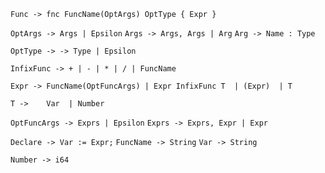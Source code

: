 `Func -> fnc FuncName(OptArgs) OptType { Expr }`

`OptArgs -> Args | Epsilon`
`Args -> Args, Args | Arg`
`Arg -> Name : Type`

`OptType -> -> Type | Epsilon` 

`InfixFunc -> + | - | * | / | FuncName`

`Expr -> FuncName(OptFuncArgs)
       | Expr InfixFunc T 
       | (Expr) 
       | T`

`T ->    Var 
       | Number`

`OptFuncArgs -> Exprs | Epsilon`
`Exprs -> Exprs, Expr | Expr`


`Declare -> Var := Expr;`
`FuncName -> String`
`Var -> String`

`Number -> i64`

